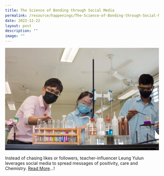 ```yaml
---
title: The Science of Bonding through Social Media
permalink: /resource/happenings/The-Science-of-Bonding-through-Social-Media/
date: 2022-12-22
layout: post
description: ""
image: ""
---
```


![](/images/3f9d70b3e_2984.jpg)

Instead of chasing likes or followers, teacher-influencer Leung Yulun leverages social media to spread messages of positivity, care and Chemistry. [Read More](https://www.schoolbag.edu.sg/story/the-science-of-bonding-through-social-media)...!